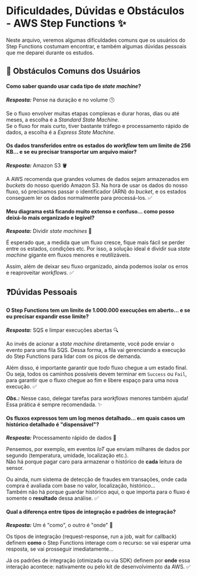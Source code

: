 # Dificuldades, Dúvidas e Obstáculos - AWS Step Functions ✨
Neste arquivo, veremos algumas dificuldades comuns que os usuários do Step Functions costumam encontrar, e também algumas dúvidas pessoais que me deparei durante os estudos.

## 😬 Obstáculos Comuns dos Usuários
#### Como saber quando usar cada tipo de *state machine*?  
***Resposta:*** Pense na duração e no volume 🕒  

Se o fluxo envolver muitas etapas complexas e durar horas, dias ou até meses, a escolha é a *Standard State Machine*.  
Se o fluxo for mais curto, tiver bastante tráfego e processamento rápido de dados, a escolha é a *Express State Machine*.

#### Os dados transferidos entre os estados do *workflow* tem um limite de **256 KB**... e se eu precisar transportar um arquivo maior?  
***Resposta:*** Amazon S3 🪣

A AWS recomenda que grandes volumes de dados sejam armazenados em *buckets* do nosso querido Amazon S3. Na hora de usar os dados do nosso fluxo, só precisamos passar o identificador (ARN) do *bucket*, e os estados conseguem ler os dados normalmente para processá-los. ✅  

#### Meu diagrama está ficando muito extenso e confuso... como posso deixá-lo mais organizado e legível?  
***Resposta:*** Dividir *state machines* 🔀

É esperado que, a medida que um fluxo cresce, fique mais fácil se perder entre os estados, condições etc. Por isso, a solução ideal é dividir sua *state machine* gigante em fluxos menores e reutilizáveis.  

Assim, além de deixar seu fluxo organizado, ainda podemos isolar os erros e reaproveitar *workflows*. ✅  

## ❓Dúvidas Pessoais
#### O Step Functions tem um limite de 1.000.000 execuções em aberto... e se eu precisar expandir esse limite?  
***Resposta:*** SQS e limpar execuções abertas 🔍  

Ao invés de acionar a *state machine* diretamente, você pode enviar o evento para uma fila SQS. Dessa forma, a fila vai gerenciando a execução do Step Functions para lidar com os picos de demanda.  

Além disso, é importante garantir que *todo* fluxo chegue a um estado final. Ou seja, todos os caminhos possíveis devem terminar em ``Success`` ou ``Fail``, para garantir que o fluxo chegue ao fim e libere espaço para uma nova execução. ✅  

***Obs.:*** Nesse caso, delegar tarefas para *workflows* menores também ajuda! Essa prática é sempre recomendada. ✨  

#### Os fluxos expressos tem um log menos detalhado... em quais casos um histórico detalhado é "dispensável"?
***Resposta:*** Processamento rápido de dados 💨  

Pensemos, por exemplo, em eventos *IoT* que enviam milhares de dados por segundo (temperatura, umidade, localização etc.).  
Não há porque pagar caro para armazenar o histórico de **cada** leitura de sensor.  

Ou ainda, num sistema de detecção de fraudes em transações, onde cada compra é avaliada com base no valor, localização, histórico...  
Também não há porque guardar histórico aqui, o que importa para o fluxo é somente o **resultado** dessa análise. ✅  

#### Qual a diferença entre tipos de integração e padrões de integração?
***Resposta:*** Um é "como", o outro é "onde" 📌  

Os tipos de integração (request-response, run a job, wait for callback) definem **como** o Step Functions interage com o recurso: se vai esperar uma resposta, se vai prosseguir imediatamente...  

Já os padrões de integração (otimizada ou via SDK) definem por **onde** essa interação acontece: nativamente ou pelo kit de desenvolvimento da AWS. ✅ 
